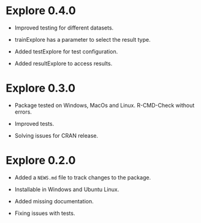 # Explore 0.4.0

* Improved testing for different datasets. 

* trainExplore has a parameter to select the result type.  

* Added testExplore for test configuration. 

* Added resultExplore to access results. 

# Explore 0.3.0

* Package tested on Windows, MacOs and Linux. R-CMD-Check without errors.

* Improved tests.

* Solving issues for CRAN release.

# Explore 0.2.0

* Added a `NEWS.md` file to track changes to the package.

* Installable in Windows and Ubuntu Linux. 

* Added missing documentation. 

* Fixing issues with tests. 
